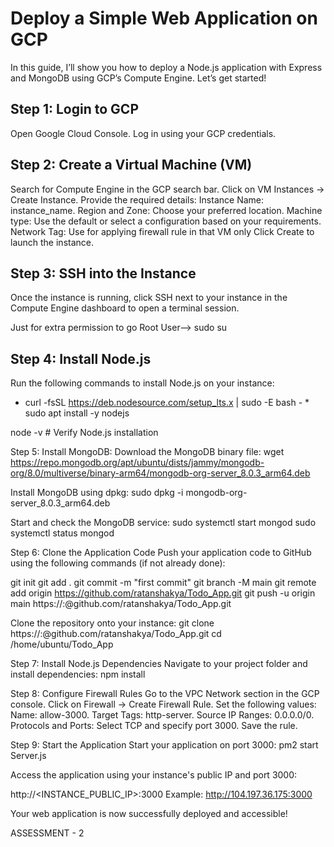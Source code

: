 # Deploy a Simple Web Application on GCP
In this guide, I’ll show you how to deploy a Node.js application with Express and MongoDB using GCP’s Compute Engine. Let’s get started!

## Step 1: Login to GCP
Open Google Cloud Console.
Log in using your GCP credentials.

## Step 2: Create a Virtual Machine (VM)
Search for Compute Engine in the GCP search bar.
Click on VM Instances → Create Instance.
Provide the required details:
Instance Name: instance_name.
Region and Zone: Choose your preferred location.
Machine type: Use the default or select a configuration based on your requirements.
Network Tag: Use for applying firewall rule in that VM only
Click Create to launch the instance.




## Step 3: SSH into the Instance
Once the instance is running, click SSH next to your instance in the Compute Engine dashboard to open a terminal session.


Just for extra permission to go Root User—-> sudo su



## Step 4: Install Node.js
Run the following commands to install Node.js on your instance:
* curl -fsSL https://deb.nodesource.com/setup_lts.x | sudo -E bash - *
sudo apt install -y nodejs






node -v  # Verify Node.js installation


Step 5: Install MongoDB:
Download the MongoDB binary file:
wget https://repo.mongodb.org/apt/ubuntu/dists/jammy/mongodb-org/8.0/multiverse/binary-arm64/mongodb-org-server_8.0.3_arm64.deb


Install MongoDB using dpkg:
sudo dpkg -i mongodb-org-server_8.0.3_arm64.deb





Start and check the MongoDB service:
sudo systemctl start mongod
sudo systemctl status mongod




Step 6: Clone the Application Code
Push your application code to GitHub using the following commands (if not already done):

git init
git add .
git commit -m "first commit"
git branch -M main
git remote add origin https://github.com/ratanshakya/Todo_App.git
git push -u origin main https://<userName>:<Token>@github.com/ratanshakya/Todo_App.git




Clone the repository onto your instance:
git clone https://<userName>:<Token>@github.com/ratanshakya/Todo_App.git
cd /home/ubuntu/Todo_App



Step 7: Install Node.js Dependencies
Navigate to your project folder and install dependencies:
npm install




Step 8: Configure Firewall Rules
Go to the VPC Network section in the GCP console.
Click on Firewall → Create Firewall Rule.
Set the following values:
Name: allow-3000.
Target Tags: http-server.
Source IP Ranges: 0.0.0.0/0.
Protocols and Ports: Select TCP and specify port 3000.
Save the rule.


Step 9: Start the Application
Start your application on port 3000:
pm2 start Server.js 




Access the application using your instance's public IP and port 3000:

http://<INSTANCE_PUBLIC_IP>:3000
Example: http://104.197.36.175:3000



Your web application is now successfully deployed and accessible!

























ASSESSMENT - 2























